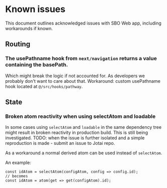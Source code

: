 # Known issues

This document outlines acknowledged issues with SBO Web app, including workarounds if known.

## Routing

### The usePathname hook from `next/navigation` returns a value containing the basePath.

Which might break the logic if not accounted for. As developers we probably don't want to care about that.
Workaround: custom usePathname hook located at `@/src/hooks/pathway`.

## State

### Broken atom reactivity when using selectAtom and loadable

In some cases using `selectAtom` and `loadable` in the same dependency tree might result in broken
reactivity in production build. This is still being investigated.
TODO: when the issue is further isolated and a simple reproduction is made - submit an issue to Jotai repo.

As a workaround a normal derived atom can be used instead of `selectAtom`.

An example:

```
const idAtom = selectAtom(configAtom, config => config.id);
// becomes
const idAtom = atom(get => get(configAtom).id);
```
